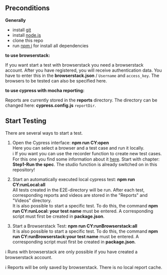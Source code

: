 ## Preconditions

**Generally**

* install [git](https://git-scm.com/downloads)
* install [node.js](https://nodejs.org/de/download/)
* clone this repo
* run [npm i]() for install all dependencies

**to use browserstack:**

If you want start a test with browserstack you need a browserstack account. After you have registered, you will receive authentication data. You have to enter this in the **browserstack.json** / `Username` and `access_key`. The browsers to be tested can also be specified here.

**to use cypress with mocha reporting:**

Reports are currently stored in the **reports** directory. The directory can be changed here: **cypress.config.js** `reportDir`.

## Start Testing

There are several ways to start a test.

1. Open the Cypress interface: **npm run CY:open** <br>
Here you can select a browser and a test case and run it locally.<br>
:information_source: If you want you can use the recorder function to create new test cases.
For this one you find some information about it [here](https://docs.cypress.io/guides/references/cypress-studio#Extending-a-Test). Start with chapter: **Step1-Run the spec**. The studio function is already switched on in this repository!

2. Start an automatically executed local cypress test: **npm run CY:runLocal:all** <br>
All tests created in the E2E-directory will be run. After each test, corresponding reports and videos are stored in the "Reports" and "Videos" directory. <br>
It is also possible to start a specific test. To do this, the command **npm run CY:runLocal: your test name** must be entered. A corresponding script must first be created in **package.json**.

3. Start a Browserstack Test: **npm run CY:runBrowserstack:all** <br>
It is also possible to start a specific test. To do this, the command **npm run CY:runBrowserstack:your test name** must be entered. A corresponding script must first be created in **package.json**.

:information_source: Runs with browserstack are only possible if you have created a browserstack account.

:information_source: Reports will be only saved by browserstack. There is no local report cache.